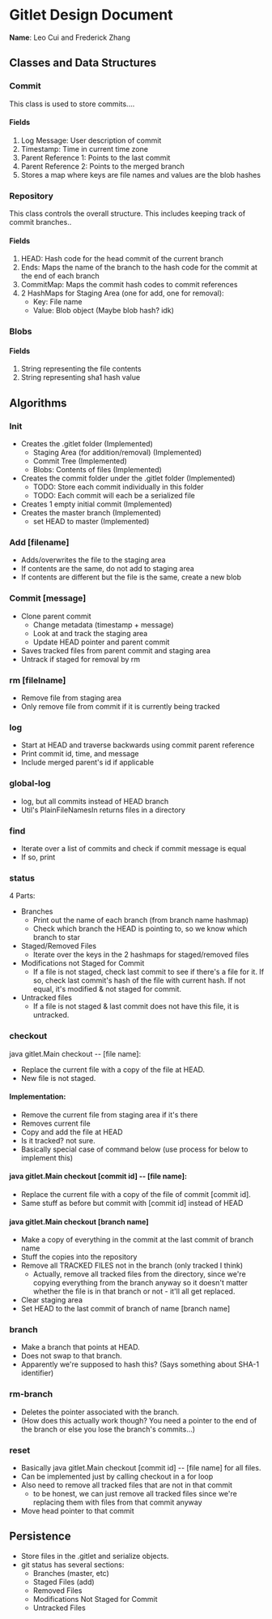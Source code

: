 # Gitlet Design Document

**Name**: Leo Cui and Frederick Zhang

## Classes and Data Structures

### Commit

This class is used to store commits....

#### Fields

1. Log Message: User description of commit
2. Timestamp: Time in current time zone
3. Parent Reference 1: Points to the last commit
4. Parent Reference 2: Points to the merged branch
5. Stores a map where keys are file names and values are the blob hashes

### Repository

This class controls the overall structure. 
This includes keeping track of commit branches.. 

#### Fields

1. HEAD: Hash code for the head commit of the current branch
2. Ends: Maps the name of the branch to the hash code for the commit 
   at the end of each branch
3. CommitMap: Maps the commit hash codes to commit references
4. 2 HashMaps for Staging Area (one for add, one for removal):
    - Key: File name
    - Value: Blob object (Maybe blob hash? idk)

### Blobs

#### Fields
1. String representing the file contents
2. String representing sha1 hash value

## Algorithms

### Init
- Creates the .gitlet folder (Implemented)
    - Staging Area (for addition/removal) (Implemented)
    - Commit Tree (Implemented)
    - Blobs: Contents of files (Implemented)
- Creates the commit folder under the .gitlet folder (Implemented)
  - TODO: Store each commit individually in this folder
  - TODO: Each commit will each be a serialized file
- Creates 1 empty initial commit (Implemented)
- Creates the master branch (Implemented)
    - set HEAD to master (Implemented)

### Add [filename]
- Adds/overwrites the file to the staging 
   area
- If contents are the same, do not add to staging area  
- If contents are different but the file is the same,
create a new blob

### Commit [message]
- Clone parent commit
    - Change metadata (timestamp + message)
    - Look at and track the staging area
    - Update HEAD pointer and parent commit
- Saves tracked files from parent commit and
   staging area
- Untrack if staged for removal by rm

### rm [filelname]
- Remove file from staging area
- Only remove file from commit if it is currently
being tracked

### log 
- Start at HEAD and traverse backwards using 
  commit parent reference
- Print commit id, time, and message
- Include merged parent's id if applicable 

### global-log
- log, but all commits instead of HEAD branch
- Util's PlainFileNamesIn returns files in a 
   directory
  
### find
- Iterate over a list of commits and check if commit message is equal
- If so, print

### status
4 Parts:
- Branches
  - Print out the name of each branch (from branch name hashmap)
  - Check which branch the HEAD is pointing to, 
    so we know which branch to star
- Staged/Removed Files
  - Iterate over the keys in the 2 hashmaps for staged/removed files
- Modifications not Staged for Commit
  - If a file is not staged, check last commit to see if there's a file for it.
    If so, check last commit's hash of the file with current hash.
    If not equal, it's modified & not staged for commit.
- Untracked files
  - If a file is not staged & last commit does not have this file, 
    it is untracked.

### checkout
java gitlet.Main checkout -- [file name]:
- Replace the current file with a copy of the file at HEAD.
- New file is not staged.

#### Implementation:
- Remove the current file from staging area if it's there
- Removes current file
- Copy and add the file at HEAD
- Is it tracked? not sure.
- Basically special case of command below (use process for below to implement this)

#### java gitlet.Main checkout [commit id] -- [file name]:
- Replace the current file with a copy of the file of commit [commit id].
- Same stuff as before but commit with [commit id] instead of HEAD

#### java gitlet.Main checkout [branch name]
- Make a copy of everything in the commit at the last commit of branch name
- Stuff the copies into the repository
- Remove all TRACKED FILES not in the branch (only tracked I think)
  - Actually, remove all tracked files from the directory, since
    we're copying everything from the branch anyway so it doesn't matter
    whether the file is in that branch or not - it'll all get replaced.
- Clear staging area
- Set HEAD to the last commit of branch of name [branch name]


### branch

- Make a branch that points at HEAD.
- Does not swap to that branch.
- Apparently we're supposed to hash this? (Says something about SHA-1 identifier)

### rm-branch

- Deletes the pointer associated with the branch.
- (How does this actually work though? You need a pointer to the end of the
  branch or else you lose the branch's commits...)

### reset
- Basically java gitlet.Main checkout [commit id] -- [file name] for all files.
- Can be implemented just by calling checkout in a for loop
- Also need to remove all tracked files that are not in that commit
  - to be honest, we can just remove all tracked files since we're
    replacing them with files from that commit anyway
- Move head pointer to that commit

## Persistence
- Store files in the .gitlet and serialize objects.
- git status has several sections:
    - Branches (master, etc)
    - Staged Files (add)
    - Removed Files
    - Modifications Not Staged for Commit
    - Untracked Files
